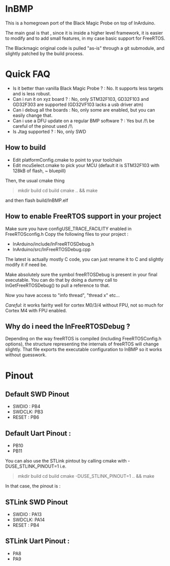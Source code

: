 
lnBMP
=====

This is a homegrown port of the Black Magic Probe on top of lnArduino.  

The main goal is that , since it is inside a higher level framework, it is  easier to modify and to add small features, in my case basic support for FreeRTOS.

The Blackmagic original code is pulled "as-is" through a git submodule, and slightly patched by the build process.  

Quick FAQ
==================

* Is it better than vanilla Black Magic Probe ? : No. It supports less targets and is less robust.
* Can i run it on xyz board ? : No, only STM32F103, GD32F103 and GD32F303 are supported (GD32VF103 lacks a usb driver atm)
* Can i debug all the boards : No, only some are enabled, but you can easily change that.
* Can i use a DFU update on a regular BMP software ? : Yes but /!\ be careful of the pinout used /!\
* Is Jtag supported ? : No, only SWD

How to build
------------

* Edit platformConfig.cmake to point to your toolchain
* Edit mcuSelect.cmake to pick your MCU (default it is STM32F103 with 128kB of flash, ~ bluepill)

Then, the usual cmake thing
> mkdir build
> cd build
> cmake .. && make

and then flash build/lnBMP.elf

How to enable FreeRTOS support in your project
-----------------------------------------------
Make sure you have configUSE_TRACE_FACILITY enabled in FreeRTOSconfig.h
Copy  the following files to your project :
  - lnArduino/include/lnFreeRTOSDebug.h
  - lnArduino/src/lnFreeRTOSDebug.cpp 

The latest is actually mostly C code, you can just rename it to C and slightly modify it if need be.

Make absolutely sure the symbol freeRTOSDebug is present in your final executable.
You can do that by doing a dummy call to lnGetFreeRTOSDebug() to pull a reference to that.

Now you have access to "info thread", "thread x" etc...

_Careful:_  it works fairlty well for cortex M0/3/4 without FPU, not so much for Cortex M4 with FPU enabled.

Why do i need the lnFreeRTOSDebug ?
-----------------------------------
Depending on the way freeRTOS is compiled (including FreeRTOSConfig.h options), the structure representing the internals of freeRTOS will change slightly. That file exports the executable configuration to lnBMP so it works without guesswork.

Pinout
==================

Default SWD Pinout
-----------------------
- SWDIO : PB4
- SWDCLK: PB3
- RESET : PB6

Default Uart Pinout : 
-----------------------
- PB10
- PB11
   
You can also use the STLink pintout by calling cmake with -DUSE_STLINK_PINOUT=1 i.e.
> mkdir build
> cd build
> cmake -DUSE_STLINK_PINOUT=1 .. && make

In that case, the pinout is :

STLink SWD Pinout
-------------------
- SWDIO : PA13
- SWDCLK: PA14
- RESET : PB4

STLink Uart Pinout : 
-----------------------
- PA8
- PA9
   